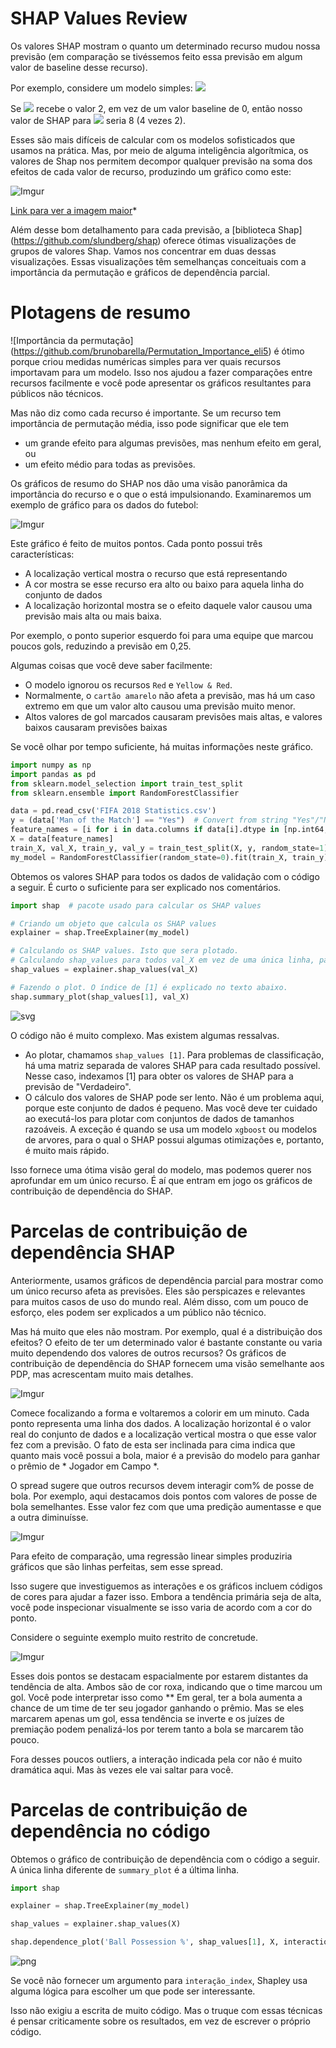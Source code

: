 # SHAP Values Review

Os valores SHAP mostram o quanto um determinado recurso mudou nossa previsão (em comparação se tivéssemos feito essa previsão em algum valor de baseline desse recurso).

Por exemplo, considere um modelo simples:
<img src="https://render.githubusercontent.com/render/math?math=\Large y = 4 * x_{1} %2B 2 * x_{2}">





Se <img src="https://render.githubusercontent.com/render/math?math=\Large x_{1}"> recebe o valor 2, em vez de um valor baseline de 0, então nosso valor de SHAP para <img src="https://render.githubusercontent.com/render/math?math=\Large x_{1}"> seria 8 (4 vezes 2).

Esses são mais difíceis de calcular com os modelos sofisticados que usamos na prática. Mas, por meio de alguma inteligência algorítmica, os valores de Shap nos permitem decompor qualquer previsão na soma dos efeitos de cada valor de recurso, produzindo um gráfico como este:

![Imgur](https://i.imgur.com/JVD2U7k.png)

[Link para ver a imagem maior](https://i.imgur.com/JVD2U7k.png)*

Além desse bom detalhamento para cada previsão, a [biblioteca Shap] (https://github.com/slundberg/shap) oferece ótimas visualizações de grupos de valores Shap. Vamos nos concentrar em duas dessas visualizações. Essas visualizações têm semelhanças conceituais com a importância da permutação e gráficos de dependência parcial.

# Plotagens de resumo

![Importância da permutação] (https://github.com/brunobarella/Permutation_Importance_eli5) é ótimo porque criou medidas numéricas simples para ver quais recursos importavam para um modelo. Isso nos ajudou a fazer comparações entre recursos facilmente e você pode apresentar os gráficos resultantes para públicos não técnicos.

Mas não diz como cada recurso é importante. Se um recurso tem importância de permutação média, isso pode significar que ele tem

- um grande efeito para algumas previsões, mas nenhum efeito em geral, ou
- um efeito médio para todas as previsões.

Os gráficos de resumo do SHAP nos dão uma visão panorâmica da importância do recurso e o que o está impulsionando. Examinaremos um exemplo de gráfico para os dados do futebol:

![Imgur](https://i.imgur.com/Ew9X3su.png)

Este gráfico é feito de muitos pontos. Cada ponto possui três características:

- A localização vertical mostra o recurso que está representando
- A cor mostra se esse recurso era alto ou baixo para aquela linha do conjunto de dados
- A localização horizontal mostra se o efeito daquele valor causou uma previsão mais alta ou mais baixa.

Por exemplo, o ponto superior esquerdo foi para uma equipe que marcou poucos gols, reduzindo a previsão em 0,25.

Algumas coisas que você deve saber facilmente:

- O modelo ignorou os recursos `Red` e `Yellow & Red`.
- Normalmente, o `cartão amarelo` não afeta a previsão, mas há um caso extremo em que um valor alto causou uma previsão muito menor.
- Altos valores de gol marcados causaram previsões mais altas, e valores baixos causaram previsões baixas

Se você olhar por tempo suficiente, há muitas informações neste gráfico.

```python
import numpy as np
import pandas as pd
from sklearn.model_selection import train_test_split
from sklearn.ensemble import RandomForestClassifier

data = pd.read_csv('FIFA 2018 Statistics.csv')
y = (data['Man of the Match'] == "Yes")  # Convert from string "Yes"/"No" to binary
feature_names = [i for i in data.columns if data[i].dtype in [np.int64, np.int64]]
X = data[feature_names]
train_X, val_X, train_y, val_y = train_test_split(X, y, random_state=1)
my_model = RandomForestClassifier(random_state=0).fit(train_X, train_y)
```

Obtemos os valores SHAP para todos os dados de validação com o código a seguir. É curto o suficiente para ser explicado nos comentários.

```python
import shap  # pacote usado para calcular os SHAP values

# Criando um objeto que calcula os SHAP values
explainer = shap.TreeExplainer(my_model)

# Calculando os SHAP values. Isto que sera plotado.
# Calculando shap_values para todos val_X em vez de uma única linha, para ter mais dados para o gráfico.
shap_values = explainer.shap_values(val_X)

# Fazendo o plot. O índice de [1] é explicado no texto abaixo.
shap.summary_plot(shap_values[1], val_X)
```

![svg](advanced-uses-of-shap-values_files/advanced-uses-of-shap-values_3_0.svg)

O código não é muito complexo. Mas existem algumas ressalvas.

- Ao plotar, chamamos `shap_values [1]`. Para problemas de classificação, há uma matriz separada de valores SHAP para cada resultado possível. Nesse caso, indexamos [1] para obter os valores de SHAP para a previsão de "Verdadeiro".
- O cálculo dos valores de SHAP pode ser lento. Não é um problema aqui, porque este conjunto de dados é pequeno. Mas você deve ter cuidado ao executá-los para plotar com conjuntos de dados de tamanhos razoáveis. A exceção é quando se usa um modelo `xgboost` ou modelos de arvores, para o qual o SHAP possui algumas otimizações e, portanto, é muito mais rápido.

Isso fornece uma ótima visão geral do modelo, mas podemos querer nos aprofundar em um único recurso. É aí que entram em jogo os gráficos de contribuição de dependência do SHAP.

# Parcelas de contribuição de dependência SHAP

Anteriormente, usamos gráficos de dependência parcial para mostrar como um único recurso afeta as previsões. Eles são perspicazes e relevantes para muitos casos de uso do mundo real. Além disso, com um pouco de esforço, eles podem ser explicados a um público não técnico.

Mas há muito que eles não mostram. Por exemplo, qual é a distribuição dos efeitos? O efeito de ter um determinado valor é bastante constante ou varia muito dependendo dos valores de outros recursos? Os gráficos de contribuição de dependência do SHAP fornecem uma visão semelhante aos PDP, mas acrescentam muito mais detalhes.

![Imgur](https://i.imgur.com/uQ2JmBm.png)

Comece focalizando a forma e voltaremos a colorir em um minuto. Cada ponto representa uma linha dos dados. A localização horizontal é o valor real do conjunto de dados e a localização vertical mostra o que esse valor fez com a previsão. O fato de esta ser inclinada para cima indica que quanto mais você possui a bola, maior é a previsão do modelo para ganhar o prêmio de * Jogador em Campo *.

O spread sugere que outros recursos devem interagir com% de posse de bola. Por exemplo, aqui destacamos dois pontos com valores de posse de bola semelhantes. Esse valor fez com que uma predição aumentasse e que a outra diminuísse.

![Imgur](https://i.imgur.com/tFzp6jc.png)

Para efeito de comparação, uma regressão linear simples produziria gráficos que são linhas perfeitas, sem esse spread.

Isso sugere que investiguemos as interações e os gráficos incluem códigos de cores para ajudar a fazer isso. Embora a tendência primária seja de alta, você pode inspecionar visualmente se isso varia de acordo com a cor do ponto.

Considere o seguinte exemplo muito restrito de concretude.

![Imgur](https://i.imgur.com/NVB3eNW.png)

Esses dois pontos se destacam espacialmente por estarem distantes da tendência de alta. Ambos são de cor roxa, indicando que o time marcou um gol. Você pode interpretar isso como ** Em geral, ter a bola aumenta a chance de um time de ter seu jogador ganhando o prêmio. Mas se eles marcarem apenas um gol, essa tendência se inverte e os juízes de premiação podem penalizá-los por terem tanto a bola se marcarem tão pouco.

Fora desses poucos outliers, a interação indicada pela cor não é muito dramática aqui. Mas às vezes ele vai saltar para você.

# Parcelas de contribuição de dependência no código

Obtemos o gráfico de contribuição de dependência com o código a seguir. A única linha diferente de `summary_plot` é a última linha.

```python
import shap  

explainer = shap.TreeExplainer(my_model)

shap_values = explainer.shap_values(X)

shap.dependence_plot('Ball Possession %', shap_values[1], X, interaction_index="Goal Scored")
```

![png](advanced-uses-of-shap-values_files/advanced-uses-of-shap-values_5_0.png)

Se você não fornecer um argumento para `interação_index`, Shapley usa alguma lógica para escolher um que pode ser interessante.

Isso não exigiu a escrita de muito código. Mas o truque com essas técnicas é pensar criticamente sobre os resultados, em vez de escrever o próprio código.
